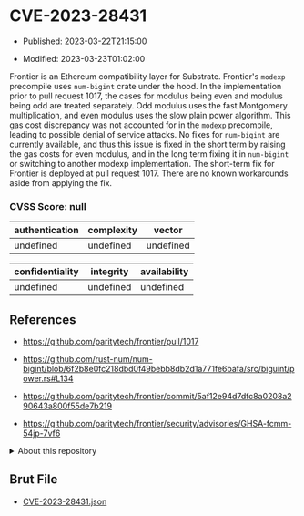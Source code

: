 # CVE-2023-28431

- Published: 2023-03-22T21:15:00

- Modified: 2023-03-23T01:02:00

Frontier is an Ethereum compatibility layer for Substrate. Frontier's `modexp` precompile uses `num-bigint` crate under the hood. In the implementation prior to pull request 1017, the cases for modulus being even and modulus being odd are treated separately. Odd modulus uses the fast Montgomery multiplication, and even modulus uses the slow plain power algorithm. This gas cost discrepancy was not accounted for in the `modexp` precompile, leading to possible denial of service attacks. No fixes for `num-bigint` are currently available, and thus this issue is fixed in the short term by raising the gas costs for even modulus, and in the long term fixing it in `num-bigint` or switching to another modexp implementation. The short-term fix for Frontier is deployed at pull request 1017. There are no known workarounds aside from applying the fix.

### CVSS Score: **null**

| authentication | complexity | vector |
| --- | --- | --- |
| undefined | undefined | undefined |

| confidentiality | integrity | availability |
| --- | --- | --- |
| undefined | undefined | undefined |

## References

* https://github.com/paritytech/frontier/pull/1017

* https://github.com/rust-num/num-bigint/blob/6f2b8e0fc218dbd0f49bebb8db2d1a771fe6bafa/src/biguint/power.rs#L134

* https://github.com/paritytech/frontier/commit/5af12e94d7dfc8a0208a290643a800f55de7b219

* https://github.com/paritytech/frontier/security/advisories/GHSA-fcmm-54jp-7vf6

<details>
<summary>About this repository</summary> 

  This repository is part of the project [Live Hack CVE](https://github.com/Live-Hack-CVE). Main website can be found [www.live-hack.org](https://www.live-hack.org) 
  
  Made by [Sn0wAlice](https://github.com/Sn0wAlice) for the people that care about security and need to have a feed of the latest CVEs. Hope you enjoy it, don't forget to star the repo and follow me on [Twitter](https://twitter.com/Sn0wAlice) and [Github](https://github.com/Sn0wAlice). And that is my [personnal website](https://www.alice-snow.me/)

  - [Home Page](https://github.com/Live-Hack-CVE)
  - [Framework](https://github.com/Live-Hack-CVE/cve-framework)
  - [CVE database](https://github.com/Live-Hack-CVE/full_database)
  - [Changelog](https://github.com/Live-Hack-CVE/Changelog)
</details>

## Brut File

* [CVE-2023-28431.json](https://raw.githubusercontent.com/Live-Hack-CVE/full_database/main/cves/2023/CVE-2023-28431.json)

